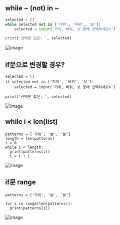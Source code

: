 ## while ~ (not) in ~

```python
selected = []
while selected not in ['가위', '바위', '보']:
	selected = input('가위, 바위, 보 중에 선택하세요>')
    
print('선택된 값은: ', selected)
```
![image](https://user-images.githubusercontent.com/74692845/137425253-3218b36e-f584-4e0a-8ed3-708b28d80406.png)


## if문으로 변경할 경우?
```
selected = []
if selected not in ['가위', '바위', '보']:
	selected = input('가위, 바위, 보 중에 선택하세요>')
    
print('선택된 값은: ', selected)
```
![image](https://user-images.githubusercontent.com/74692845/137425269-d99f677c-4186-4f06-a3f2-0bb35c2a670a.png)


## while i < len(list)

```
patterns = ['가위', '보', '보']
length = len(patterns)
i = 0
while i < length:
  print(patterns[i])
  i = i + 1
```
![image](https://user-images.githubusercontent.com/74692845/137425303-8ec2b048-0e4b-4541-83d7-699198b5b58a.png)


## if문 range

```
patterns = ['가위', '보', '보']

for i in range(len(patterns)):
  print(patterns[i])
```
![image](https://user-images.githubusercontent.com/74692845/137425330-dddd03a6-2aa4-4bd9-a4e0-b5ee491fb582.png)


